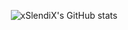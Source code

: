 <p align="center">
  <img alt="xSlendiX's GitHub stats" src="https://github-readme-stats.vercel.app/api?username=xSlendiX" >
</p>

